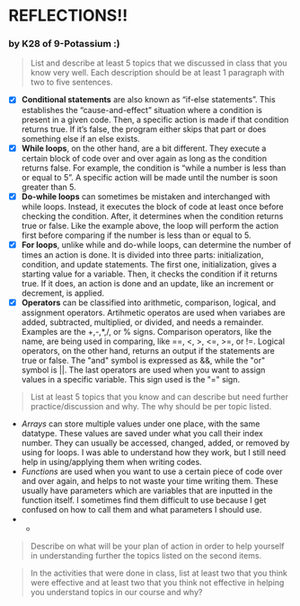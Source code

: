 # REFLECTIONS!!
### by K28 of 9-Potassium :)
> List and describe at least 5 topics that we discussed in class that you know very well. Each description should be at least 1 paragraph with two to five sentences.
- [x] **Conditional statements** are also known as “if-else statements”.  This establishes the “cause-and-effect” situation where a condition is present in a given code. Then, a specific action is made if that condition returns true. If it’s false, the program either skips that part or does something else if an else exists. 
- [x] **While loops**, on the other hand, are a bit different. They execute a certain block of code over and over again as long as the condition returns false. For example, the condition is “while a number is less than or equal to 5”. A specific action will be made until the number is soon greater than 5. 
- [x] **Do-while loops** can sometimes be mistaken and interchanged with while loops. Instead, it executes the block of code at least once before checking the condition. After,  it determines when the condition returns true or false. Like the example above, the loop will perform the action first before comparing if the number is less than or equal to 5.
- [x] **For loops**, unlike while and do-while loops, can determine the number of times an action is done. It is divided into three parts: initialization, condition, and update statements. The first one, initialization, gives a starting value for a variable. Then, it checks the condition if it returns true. If it does, an action is done and an update, like an increment or decrement, is applied.
- [x] **Operators** can be classified into arithmetic, comparison, logical, and assignment operators. Artihmetic operatos are used when variabes are added, subtracted, multiplied, or divided, and needs a remainder. Examples are the +,-,*,/, or % signs. Comparison operators, like the name, are being used in comparing, like ==, <, >, <=, >=, or !=. Logical operators, on the other hand, returns an output if the statements are true or false. The "and" symbol is expressed as &&, while the "or" symbol is ||. The last operators are used when you want to assign values in a specific variable. This sign used is the "=" sign. 

> List at least 5 topics that you know and can describe but need further practice/discussion and why. The why should be per topic listed.  
- *Arrays* can store multiple values under one place, with the same datatype. These values are saved under what you call their index number. They can usually be accessed, changed, added, or removed by using for loops. I was able to understand how they work, but I still need help in using/applying them when writing codes. 
- *Functions* are used when you want to use a certain piece of code over and over again, and helps to not waste your time writing them. These usually have parameters which are variables that are inputted in the function itself. I sometimes find them difficult to use because I get confused on how to call them and what parameters I should use.
- *

> Describe on what will be your plan of action in order to help yourself in understanding further the topics listed on the second items.



> In the activities that were done in class, list at least two that you think were effective and at least two that you think not effective in helping you understand topics in our course and why?



